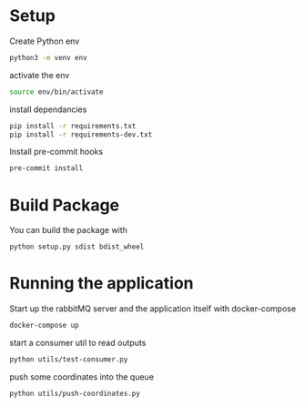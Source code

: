 # Setup
Create Python env
```bash
python3 -m venv env
```
activate the env
```bash
source env/bin/activate
```
install dependancies
```bash
pip install -r requirements.txt
pip install -r requirements-dev.txt
```
Install pre-commit hooks
```bash
pre-commit install
```
# Build Package
You can build the package with
```bash
python setup.py sdist bdist_wheel
```
# Running the application
Start up the rabbitMQ server and the application itself with docker-compose
```bash
docker-compose up
```
start a consumer util to read outputs
```bash
python utils/test-consumer.py
```
push some coordinates into the queue
```bash
python utils/push-coordinates.py
```
